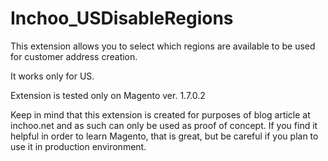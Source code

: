 Inchoo_USDisableRegions
=======================
This extension allows you to select which regions are available to be used for
customer address creation.

It works only for US.

Extension is tested only on Magento ver. 1.7.0.2

Keep in mind that this extension is created for purposes of blog article at inchoo.net and as such can
only be used as proof of concept. If you find it helpful in order to learn Magento, that is great, but be careful
if you plan to use it in production environment.